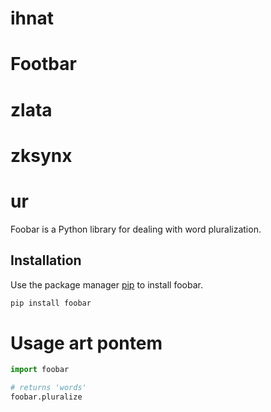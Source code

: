 # ihnat
# Footbar
# zlata
# zksynx
# ur

Foobar is a Python library for dealing with word pluralization.

## Installation

Use the package manager [pip](https://pip.pypa.io/en/stable/) to install foobar.

```bash
pip install foobar
```

# Usage art pontem

```python
import foobar

# returns 'words'
foobar.pluralize
